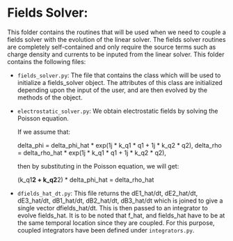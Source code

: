 # Fields Solver:

This folder contains the routines that will be used when we need to couple a fields solver with the evolution of the linear solver. The fields solver routines are completely self-contained and only require the source terms such as charge density and currents to be inputed from the linear solver. This folder contains the following files:

- `fields_solver.py`: The file that contains the class which will be used to initialize a fields_solver object. The attributes of this class are initialized depending upon the input of the user, and are then evolved by the methods of the object.

- `electrostatic_solver.py`: We obtain electrostatic fields by solving the Poisson equation.
    
    If we assume that:

    delta_phi = delta_phi_hat * exp(1j * k_q1 * q1 + 1j * k_q2 * q2), 
    delta_rho = delta_rho_hat * exp(1j * k_q1 * q1 + 1j * k_q2 * q2), 

    then by substituting in the Poisson equation, we will get:
    
    (k_q1**2 + k_q2**2) * delta_phi_hat = delta_rho_hat 

- `dfields_hat_dt.py`: This file returns the dE1_hat/dt, dE2_hat/dt, dE3_hat/dt, dB1_hat/dt, dB2_hat/dt, dB3_hat/dt which is joined to give a single vector dfields_hat/dt. This is then passed to an integrator to evolve fields_hat. It is to be noted that f_hat, and fields_hat have to be at the same temporal location since they are coupled. For this purpose, coupled integrators have been defined under `integrators.py`.
